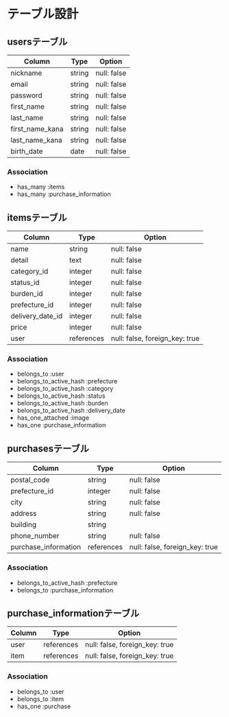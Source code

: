 # テーブル設計

## usersテーブル

|   Column        |   Type   |   Option    |
| --------------- | -------- | ----------- |
| nickname        | string   | null: false |
| email           | string   | null: false |
| password        | string   | null: false |
| first_name      | string   | null: false |
| last_name       | string   | null: false |
| first_name_kana | string   | null: false |
| last_name_kana  | string   | null: false |
| birth_date      | date     | null: false |

### Association

- has_many :items
- has_many :purchase_information

## itemsテーブル

|   Column        |   Type      |   Option                       |
| --------------- | ----------- | ------------------------------ |
| name            | string      | null: false                    |
| detail          | text        | null: false                    |
| category_id     | integer     | null: false                    |
| status_id       | integer     | null: false                    |
| burden_id       | integer     | null: false                    |
| prefecture_id   | integer     | null: false                    |
| delivery_date_id| integer     | null: false                    |
| price           | integer     | null: false                    |
| user            | references  | null: false, foreign_key: true |

### Association

- belongs_to :user
- belongs_to_active_hash :prefecture
- belongs_to_active_hash :category
- belongs_to_active_hash :status
- belongs_to_active_hash :burden
- belongs_to_active_hash :delivery_date
- has_one_attached :image
- has_one :purchase_information

## purchasesテーブル

|   Column             |   Type    |   Option                          |
| -------------------- | --------- | --------------------------------- |
| postal_code          | string    | null: false                       |
| prefecture_id        | integer   | null: false                       |
| city                 | string    | null: false                       |
| address              | string    | null: false                       |
| building             | string    |                                   |
| phone_number         | string    | null: false                       |
| purchase_information | references| null: false, foreign_key: true    |

### Association
- belongs_to_active_hash :prefecture
- belongs_to :purchase_information

## purchase_informationテーブル
|   Column        |   Type    |   Option                          |
| --------------- | --------- | --------------------------------- |
| user            | references| null: false, foreign_key: true    |
| item            | references| null: false, foreign_key: true    |

### Association

- belongs_to :user
- belongs_to :item
- has_one :purchase